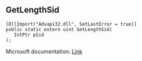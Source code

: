 ## GetLengthSid

```
[DllImport("Advapi32.dll", SetLastError = true)]
public static extern uint GetLengthSid(
   IntPtr pSid
);
```

Microsoft documentation: [Link](https://docs.microsoft.com/en-us/windows/win32/api/securitybaseapi/nf-securitybaseapi-getlengthsid)
